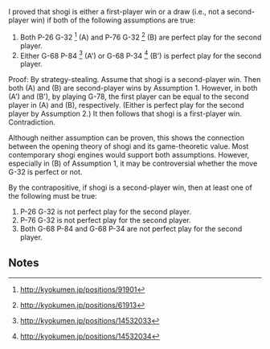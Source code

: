I proved that shogi is either a first-player win or a draw (i.e., not a second-player win) if both of the following assumptions are true:

1. Both P-26 G-32 [^1] (A) and P-76 G-32 [^2] (B) are perfect play for the second player.
2. Either G-68 P-84 [^3] (A') or G-68 P-34 [^4] (B') is perfect play for the second player.

Proof: By strategy-stealing. Assume that shogi is a second-player win. Then both (A) and (B) are second-player wins by Assumption 1. However, in both (A') and (B'), by playing G-78, the first player can be equal to the second player in (A) and (B), respectively. (Either is perfect play for the second player by Assumption 2.) It then follows that shogi is a first-player win. Contradiction.

Although neither assumption can be proven, this shows the connection between the opening theory of shogi and its game-theoretic value. Most contemporary shogi engines would support both assumptions. However, especially in (B) of Assumption 1, it may be controversial whether the move G-32 is perfect or not.

By the contrapositive, if shogi is a second-player win, then at least one of the following must be true:

1. P-26 G-32 is not perfect play for the second player.
2. P-76 G-32 is not perfect play for the second player.
3. Both G-68 P-84 and G-68 P-34 are not perfect play for the second player.

Notes
-----

[^1]: http://kyokumen.jp/positions/91901
[^2]: http://kyokumen.jp/positions/61913
[^3]: http://kyokumen.jp/positions/14532033
[^4]: http://kyokumen.jp/positions/14532034
